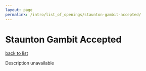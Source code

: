 ```yaml
---
layout: page
permalink: /intro/list_of_openings/staunton-gambit-accepted/
---
```


# Staunton Gambit Accepted

[back to list](../../intro/list_of_openings)

Description unavailable
